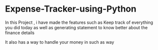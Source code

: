 # Expense-Tracker-using-Python

In this Project , i have made the features such as Keep track of everything you did today as well as generating statement to know better about the finance details

It also has a way to handle your money in such as way
